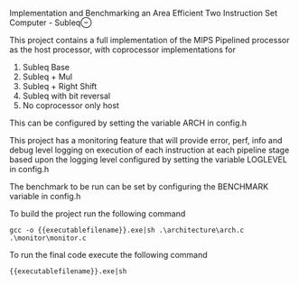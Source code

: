 Implementation and Benchmarking an Area Efficient Two Instruction Set Computer - Subleq⊖

This project contains a full implementation of the MIPS Pipelined processor as the host processor, with coprocessor implementations for

1. Subleq Base
2. Subleq + Mul
3. Subleq + Right Shift
4. Subleq with bit reversal
5. No coprocessor only host

This can be configured by setting the variable ARCH in config.h


This project has a monitoring feature that will provide error, perf, info and debug level logging on execution of each instruction at each pipeline stage based upon the logging level configured by setting the variable LOGLEVEL in config.h

The benchmark to be run can be set by configuring the BENCHMARK variable in config.h

To build the project run the following command
```
gcc -o {{executablefilename}}.exe|sh .\architecture\arch.c .\monitor\monitor.c
```
To run the final code execute the following command
```
{{executablefilename}}.exe|sh
```
